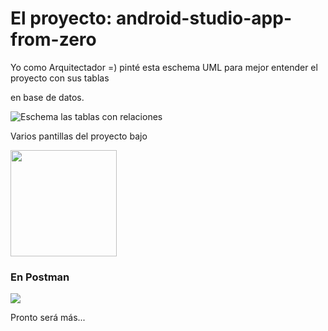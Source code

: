 # El proyecto: android-studio-app-from-zero

Yo como Arquitectador =) pinté esta eschema UML para mejor entender el proyecto con sus tablas

en base de datos.

<img src="./src/main/res/drawable/eschemas/photo_2025-06-22_19-06-06.jpg" title="Eschema las tablas con relaciones" />

Varios pantillas del proyecto bajo

<p align="left">
    <img src="./src/main/res/drawable/imgs/photo_2025-06-23_22-31-24.jpg" width="170" />
</p>

### En Postman
<img src="./src/main/res/drawable/eschemas/photo_2025-04-28_22-05-56.jpg" />

Pronto será más... 